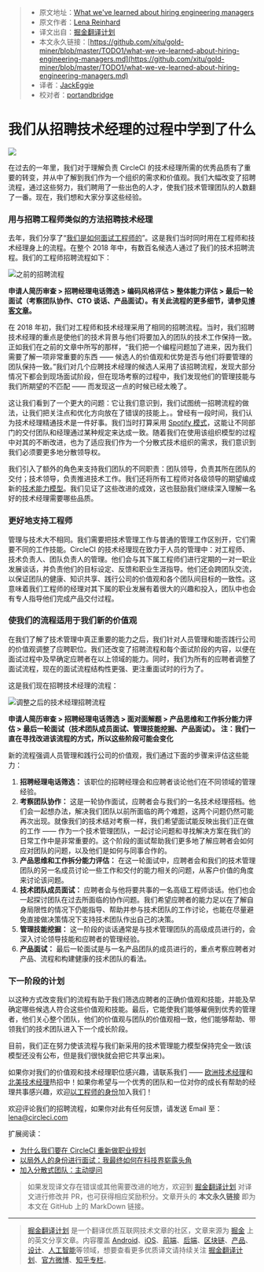 > * 原文地址：[What we've learned about hiring engineering managers](https://circleci.com/blog/what-we-ve-learned-about-hiring-engineering-managers/?utm_source=cooperpress&utm_medium=newsletter&utm_campaign=feb19&utm_content=javascript-weekly)
> * 原文作者：[Lena Reinhard](https://twitter.com/lrnrd)
> * 译文出自：[掘金翻译计划](https://github.com/xitu/gold-miner)
> * 本文永久链接：[https://github.com/xitu/gold-miner/blob/master/TODO1/what-we-ve-learned-about-hiring-engineering-managers.md](https://github.com/xitu/gold-miner/blob/master/TODO1/what-we-ve-learned-about-hiring-engineering-managers.md)
> * 译者：[JackEggie](https://github.com/JackEggie)
> * 校对者：[portandbridge](https://github.com/portandbridge)

# 我们从招聘技术经理的过程中学到了什么

![](https://circleci.com/blog/media/EngineeringManagers.png)

在过去的一年里，我们对于理解负责 CircleCI 的技术经理所需的优秀品质有了重要的转变，并从中了解到我们作为一个组织的需求和价值观。我们大幅改变了招聘流程，通过这些努力，我们聘用了一些出色的人才，使我们技术管理团队的人数翻了一番。现在，我们想和大家分享这些经验。

### 用与招聘工程师类似的方法招聘技术经理

去年，我们分享了“[我们是如何面试工程师的](https://circleci.com/blog/how-we-interview-engineers-at-circleci/)”。这是我们当时同时用在工程师和技术经理身上的流程。在整个 2018 年中，有数百名候选人通过了我们的技术招聘流程。我们的工程师招聘流程如下：

![之前的招聘流程](https://circleci.com/blog/media/HiringProcessBefore1.png)

**申请人简历审查 > 招聘经理电话筛选 > 编码风格评估 > 整体能力评估 > 最后一轮面试（考察团队协作、CTO 谈话、产品面试）。有关此流程的更多细节，请参见[博客文章](https://circleci.com/blog/how-we-interview-engineers-at-circleci/)。**

在 2018 年初，我们对工程师和技术经理采用了相同的招聘流程。当时，我们招聘技术经理的重点是使他们的技术背景与他们将要加入的团队的技术工作保持一致。正如我们在之前的文章中所写的那样，“我们把一个编程问题加了进来，因为我们需要了解一项非常重要的东西 —— 候选人的价值观和优势是否与他们将要管理的团队保持一致。”我们对几个应聘技术经理的候选人采用了该招聘流程，发现大部分情况下都会到现场面试阶段，但在现场考察的过程中，我们发现他们的管理技能与我们所期望的不匹配 —— 而发现这一点的时候已经太晚了。

这让我们看到了一个更大的问题：它让我们意识到，我们试图统一招聘流程的做法，让我们把关注点和优化方向放在了错误的技能上。。曾经有一段时间，我们认为技术经理精通技术是一件好事。我们当时打算采用 [Spotify 模式](https://blog.crisp.se/wp-content/uploads/2012/11/SpotifyScaling.pdf)，这能让不同部门的交付团队和经理通过某种规定来达成一致。随着我们在使用该组织模型的过程中对其的不断改进，也为了适应我们作为一个分散式技术组织的需求，我们意识到我们必须要更多地分散领导权。

我们引入了额外的角色来支持我们团队的不同职责：团队领导，负责其所在团队的交付；技术领导，负责推进技术工作。我们还将所有工程师对各级领导的期望编成新的[技术能力模型](https://circleci.com/blog/why-we-re-designed-our-engineering-career-paths-at-circleci/)。我们见证了这些改进的成效，这也鼓励我们继续深入理解一名好的技术经理需要哪些品质。

### 更好地支持工程师

管理与技术大不相同。我们需要把技术管理工作与普通的管理工作区别开，它们需要不同的工作技能。CircleCI 的技术经理现在致力于人员的管理中：对工程师、技术负责人、团队负责人的管理。他们会与其下属工程师们进行定期的一对一职业发展谈话，并负责他们的目标设定、反馈和职业生涯指导。他们还会跨团队交流，以保证团队的健康、知识共享、践行公司的价值观和各个团队间目标的一致性。这意味着我们工程师的经理对其下属的职业发展有着很大的兴趣和投入，团队中也会有专人指导他们完成产品交付过程。

### 使我们的流程适用于我们新的价值观

在我们了解了技术管理中真正重要的能力之后，我们针对人员管理和能否践行公司的价值观调整了应聘职位。我们还改变了招聘流程和每个面试阶段的内容，以便在面试过程中及早确定应聘者在以上领域的能力。同时，我们为所有的应聘者调整了面试流程，现在的面试流程结构性更强、更注重面试时的行为了。

这是我们现在招聘技术经理的流程：

![调整之后的技术经理招聘流程](https://circleci.com/blog/media/HiringProcessAfter1.png)

**申请人简历审查 > 招聘经理电话筛选 > 面对面解题 > 产品思维和工作拆分能力评估 > 最后一轮面试（技术团队成员面试、管理技能挖掘、产品面试）。** **注：我们一直在寻找改进该流程的方式，所以这些阶段可能会变化**

新的流程强调人员管理和践行公司的价值观，我们通过下面的步骤来评估这些能力：

1. **招聘经理电话筛选：** 该职位的招聘经理会和应聘者谈论他们在不同领域的管理经验。
2. **考察团队协作：** 这是一轮协作面试，应聘者会与我们的一名技术经理搭档。他们会一起想办法，解决我们团队以前所面临的两个难题，这两个问题仍然可能再次出现。就像我们的技术结对考察一样，我们希望面试能反映出我们正在做的工作 —— 作为一个技术管理团队，一起讨论问题和寻找解决方案在我们的日常工作中是非常重要的。这个阶段的面试帮助我们更多地了解应聘者会如何应对团队的问题，以及他们是如何与同事合作的。
3. **产品思维和工作拆分能力评估：** 在这一轮面试中，应聘者会和我们的技术管理团队的另一名成员讨论一些工作和交付的能力相关的问题，从客户价值的角度来讨论该问题。
4. **技术团队成员面试：** 应聘者会与他将要共事的一名高级工程师谈话。他们也会一起探讨团队在过去所面临的协作问题。我们希望应聘者的能力足以在了解自身局限性的情况下仍能指导、帮助并参与技术团队的工作讨论，也能在尽量避免直接做决策情况下支持技术团队作出自己的决策。
5. **管理技能挖掘：** 这一阶段的谈话通常是与技术管理团队的高级成员进行的，会深入讨论领导技能和应聘者的管理经验。
6. **产品面试：** 最后一轮面试是与一名产品团队的成员进行的，重点考察应聘者对产品、流程和构建健康的技术团队的看法。

### 下一阶段的计划

以这种方式改变我们的流程有助于我们筛选应聘者的正确价值观和技能，并能及早确定哪些候选人符合这些价值观和技能。最后，它能使我们能够雇佣到优秀的管理者，他们关心整个团队，他们的价值观与团队的价值观相一致，他们能够帮助、带领我们的技术团队进入下一个成长阶段。

目前，我们正在努力使该流程与我们新采用的技术管理能力模型保持完全一致(该模型还没有公布，但是我们很快就会把它共享出来)。

如果你对我们的价值观和技术经理职位感兴趣，请联系我们 —— [欧洲技术经理](https://boards.greenhouse.io/circleci/jobs/4195911002)和[北美技术经理](https://boards.greenhouse.io/circleci/jobs/4200209002)热招中！如果你希望与一个优秀的团队和一位对你的成长有帮助的经理共事感兴趣，欢迎[以工程师的身份](https://boards.greenhouse.io/circleci)加入我们！

欢迎评论我们的招聘流程，如果你对此有任何反馈，请发送 Email 至：lena@circleci.com

扩展阅读：

* [为什么我们要在 CircleCI 重新做职业规划](https://circleci.com/blog/why-we-re-designed-our-engineering-career-paths-at-circleci/)
* [以局外人的身份进行面试：我最终如何在科技界崭露头角](https://circleci.com/blog/interviewing-as-an-outsider-how-i-finally-got-seen-in-tech/)
* [加入分散式团队：主动提问](https://circleci.com/blog/onboarding-onto-a-distributed-team/)

> 如果发现译文存在错误或其他需要改进的地方，欢迎到 [掘金翻译计划](https://github.com/xitu/gold-miner) 对译文进行修改并 PR，也可获得相应奖励积分。文章开头的 **本文永久链接** 即为本文在 GitHub 上的 MarkDown 链接。

---

> [掘金翻译计划](https://github.com/xitu/gold-miner) 是一个翻译优质互联网技术文章的社区，文章来源为 [掘金](https://juejin.im) 上的英文分享文章。内容覆盖 [Android](https://github.com/xitu/gold-miner#android)、[iOS](https://github.com/xitu/gold-miner#ios)、[前端](https://github.com/xitu/gold-miner#前端)、[后端](https://github.com/xitu/gold-miner#后端)、[区块链](https://github.com/xitu/gold-miner#区块链)、[产品](https://github.com/xitu/gold-miner#产品)、[设计](https://github.com/xitu/gold-miner#设计)、[人工智能](https://github.com/xitu/gold-miner#人工智能)等领域，想要查看更多优质译文请持续关注 [掘金翻译计划](https://github.com/xitu/gold-miner)、[官方微博](http://weibo.com/juejinfanyi)、[知乎专栏](https://zhuanlan.zhihu.com/juejinfanyi)。
